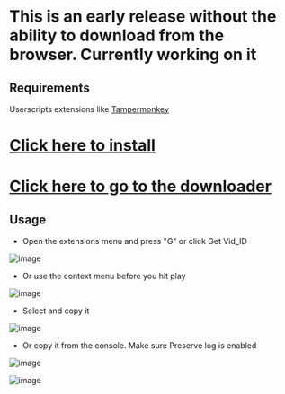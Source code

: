 # This is an early release without the ability to download from the browser. Currently working on it

## Requirements

Userscripts extensions  like [Tampermonkey](https://www.tampermonkey.net/)

# [Click here to install](https://github.com/PatrickL546/Hydrax-Abyss.to-DownloadHelper/raw/master/Hydrax-Abyss.to-DownloadHelper.user.js)

# [Click here to go to the downloader](https://github.com/PatrickL546/Hydrax-Abyss.to-DownloadHelper-Python)

## Usage

- Open the extensions menu and press "G" or click Get Vid_ID

![image](https://github.com/PatrickL546/Hydrax-Abyss.to-DownloadHelper/assets/75874561/9acbc656-3b41-4c0c-bd2d-f4aace066ca6)

- Or use the context menu before you hit play

![image](https://github.com/PatrickL546/Hydrax-Abyss.to-DownloadHelper/assets/75874561/dfda2c38-3898-4684-b61c-d1dc85bff9b3)

- Select and copy it

![image](https://github.com/PatrickL546/Hydrax-Abyss.to-DownloadHelper/assets/75874561/106d37fa-3908-4bed-a1ce-c0cba432db4a)

- Or copy it from the console. Make sure Preserve log is enabled

![image](https://github.com/PatrickL546/Hydrax-Abyss.to-DownloadHelper/assets/75874561/57b786d2-2109-489d-91b9-4c26fccf363c)

![image](https://github.com/PatrickL546/Hydrax-Abyss.to-DownloadHelper/assets/75874561/5ab11101-5da7-4217-86f3-334dfd987d4b)
